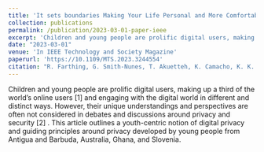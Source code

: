 ```yaml
---
title: 'It sets boundaries Making Your Life Personal and More Comfortable: Understanding Young People’s Privacy Needs and Concerns'
collection: publications
permalink: /publication/2023-03-01-paper-ieee
excerpt: 'Children and young people are prolific digital users, making up a third of the world’s online users [1] and engaging with the digital world in different and distinct ways. However, their unique understandings and perspectives are often not considered in debates and discussions around privacy and security [2] . This article outlines a youth-centric notion of digital privacy and guiding principles around privacy developed by young people from Antigua and Barbuda, Australia, Ghana, and Slovenia.'
date: "2023-03-01"
venue: 'In IEEE Technology and Society Magazine'
paperurl: 'https://10.1109/MTS.2023.3244554'
citation: "R. Farthing, G. Smith-Nunes, T. Akuetteh, K. Camacho, K. K. Ošljak and J. Zhao, It Sets Boundaries Making Your Life Personal and More Comfortable: Understanding Young People’s Privacy Needs and Concerns, in IEEE Technology and Society Magazine, vol. 42, no. 1, pp. 75-82, March 2023, doi: 10.1109/MTS.2023.3244554."
---
```

Children and young people are prolific digital users, making up a third of the world’s online users [1] and engaging with the digital world in different and distinct ways. However, their unique understandings and perspectives are often not considered in debates and discussions around privacy and security [2] . This article outlines a youth-centric notion of digital privacy and guiding principles around privacy developed by young people from Antigua and Barbuda, Australia, Ghana, and Slovenia.




